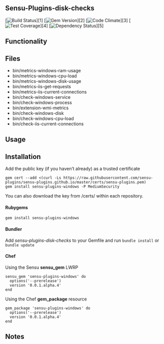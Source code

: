 ## Sensu-Plugins-disk-checks

[![Build Status](https://travis-ci.org/sensu-plugins/sensu-plugins-windows.svg?branch=master)][1]
[![Gem Version](https://badge.fury.io/rb/sensu-plugins-windows.svg)][2]
[![Code Climate](https://codeclimate.com/github/sensu-plugins/sensu-plugins-windows/badges/gpa.svg)][3]
[![Test Coverage](https://codeclimate.com/github/sensu-plugins/sensu-plugins-windows/badges/coverage.svg)][4]
[![Dependency Status](https://gemnasium.com/sensu-plugins/sensu-plugins-windows.svg)][5]

## Functionality

## Files
 * bin/metrics-windows-ram-usage
 * bin/metrics-windows-cpu-load
 * bin/metrics-windows-disk-usage
 * bin/metrics-iis-get-requests
 * bin/metrics-iis-current-connections
 * bin/check-windows-service
 * bin/check-windows-process
 * bin/extension-wmi-metrics
 * bin/check-windows-disk
 * bin/check-windows-cpu-load
 * bin/check-iis-current-connections

## Usage

## Installation

Add the public key (if you haven’t already) as a trusted certificate

```
gem cert --add <(curl -Ls https://raw.githubusercontent.com/sensu-plugins/sensu-plugins.github.io/master/certs/sensu-plugins.pem)
gem install sensu-plugins-windows -P MediumSecurity
```

You can also download the key from /certs/ within each repository.

#### Rubygems

`gem install sensu-plugins-windows`

#### Bundler

Add *sensu-plugins-disk-checks* to your Gemfile and run `bundle install` or `bundle update`

#### Chef

Using the Sensu **sensu_gem** LWRP
```
sensu_gem 'sensu-plugins-windows' do
  options('--prerelease')
  version '0.0.1.alpha.4'
end
```

Using the Chef **gem_package** resource
```
gem_package 'sensu-plugins-windows' do
  options('--prerelease')
  version '0.0.1.alpha.4'
end
```

## Notes
